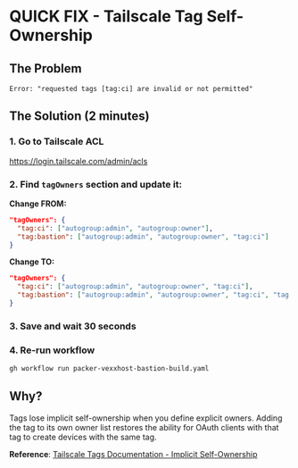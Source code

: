 # QUICK FIX - Tailscale Tag Self-Ownership

## The Problem

```
Error: "requested tags [tag:ci] are invalid or not permitted"
```

## The Solution (2 minutes)

### 1. Go to Tailscale ACL

https://login.tailscale.com/admin/acls

### 2. Find `tagOwners` section and update it:

**Change FROM:**

```json
"tagOwners": {
  "tag:ci": ["autogroup:admin", "autogroup:owner"],
  "tag:bastion": ["autogroup:admin", "autogroup:owner", "tag:ci"]
}
```

**Change TO:**

```json
"tagOwners": {
  "tag:ci": ["autogroup:admin", "autogroup:owner", "tag:ci"],
  "tag:bastion": ["autogroup:admin", "autogroup:owner", "tag:ci", "tag:bastion"]
}
```

### 3. Save and wait 30 seconds

### 4. Re-run workflow

```bash
gh workflow run packer-vexxhost-bastion-build.yaml
```

## Why?

Tags lose implicit self-ownership when you define explicit owners. Adding the tag to its own owner list restores the ability for OAuth clients with that tag to create devices with the same tag.

**Reference**: [Tailscale Tags Documentation - Implicit Self-Ownership](https://tailscale.com/kb/1068/tags)
